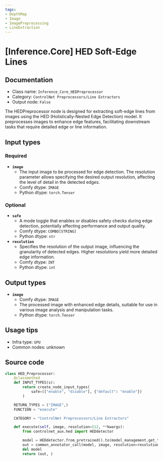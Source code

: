 ```yaml
---
tags:
- DepthMap
- Image
- ImagePreprocessing
- LineExtraction
---
```


# [Inference.Core] HED Soft-Edge Lines
## Documentation
- Class name: `Inference_Core_HEDPreprocessor`
- Category: `ControlNet Preprocessors/Line Extractors`
- Output node: `False`

The HEDPreprocessor node is designed for extracting soft-edge lines from images using the HED (Holistically-Nested Edge Detection) model. It preprocesses images to enhance edge features, facilitating downstream tasks that require detailed edge or line information.
## Input types
### Required
- **`image`**
    - The input image to be processed for edge detection. The resolution parameter allows specifying the desired output resolution, affecting the level of detail in the detected edges.
    - Comfy dtype: `IMAGE`
    - Python dtype: `torch.Tensor`
### Optional
- **`safe`**
    - A mode toggle that enables or disables safety checks during edge detection, potentially affecting performance and output quality.
    - Comfy dtype: `COMBO[STRING]`
    - Python dtype: `str`
- **`resolution`**
    - Specifies the resolution of the output image, influencing the granularity of detected edges. Higher resolutions yield more detailed edge information.
    - Comfy dtype: `INT`
    - Python dtype: `int`
## Output types
- **`image`**
    - Comfy dtype: `IMAGE`
    - The processed image with enhanced edge details, suitable for use in various image analysis and manipulation tasks.
    - Python dtype: `torch.Tensor`
## Usage tips
- Infra type: `GPU`
- Common nodes: unknown


## Source code
```python
class HED_Preprocessor:
    @classmethod
    def INPUT_TYPES(s):
        return create_node_input_types(
            safe=(["enable", "disable"], {"default": "enable"})
        )

    RETURN_TYPES = ("IMAGE",)
    FUNCTION = "execute"

    CATEGORY = "ControlNet Preprocessors/Line Extractors"

    def execute(self, image, resolution=512, **kwargs):
        from controlnet_aux.hed import HEDdetector

        model = HEDdetector.from_pretrained().to(model_management.get_torch_device())
        out = common_annotator_call(model, image, resolution=resolution, safe = kwargs["safe"] == "enable")
        del model
        return (out, )

```
